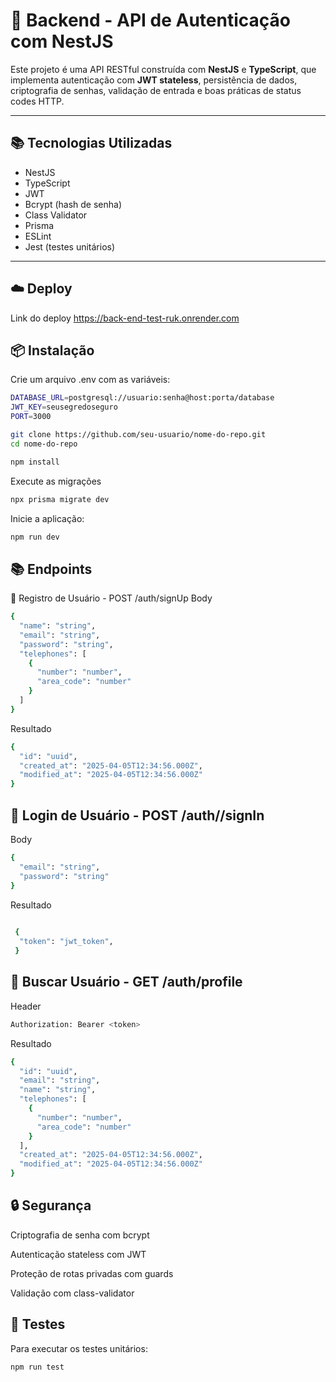 # 🔐 Backend - API de Autenticação com NestJS

Este projeto é uma API RESTful construída com **NestJS** e **TypeScript**, que implementa autenticação com **JWT stateless**, persistência de dados, criptografia de senhas, validação de entrada e boas práticas de status codes HTTP.

---

## 📚 Tecnologias Utilizadas

- NestJS
- TypeScript
- JWT
- Bcrypt (hash de senha)
- Class Validator
- Prisma
- ESLint
- Jest (testes unitários)

---

## ☁️ Deploy

Link do deploy 
https://back-end-test-ruk.onrender.com

## 📦 Instalação

Crie um arquivo .env com as variáveis:
```bash
DATABASE_URL=postgresql://usuario:senha@host:porta/database
JWT_KEY=seusegredoseguro
PORT=3000
```

```bash
git clone https://github.com/seu-usuario/nome-do-repo.git
cd nome-do-repo

npm install
```
Execute as migrações
```bash
npx prisma migrate dev
```
Inicie a aplicação:
```bash
npm run dev
```


## 📚 Endpoints

📌 Registro de Usuário - POST /auth/signUp
Body

```bash
{
  "name": "string",
  "email": "string",
  "password": "string",
  "telephones": [
    {
      "number": "number",
      "area_code": "number"
    }
  ]
}
```
Resultado

```bash
{
  "id": "uuid",
  "created_at": "2025-04-05T12:34:56.000Z",
  "modified_at": "2025-04-05T12:34:56.000Z"
}
```

## 🔑 Login de Usuário - POST /auth//signIn

Body
```bash
{
  "email": "string",
  "password": "string"
}
```
Resultado
```bash
 
 {
  "token": "jwt_token",
 }
```

## 👤 Buscar Usuário - GET /auth/profile

Header

```bash
Authorization: Bearer <token>
```
Resultado

```bash
{
  "id": "uuid",
  "email": "string",
  "name": "string",
  "telephones": [
    {
      "number": "number",
      "area_code": "number"
    }
  ],
  "created_at": "2025-04-05T12:34:56.000Z",
  "modified_at": "2025-04-05T12:34:56.000Z"
}
```

## 🔒 Segurança
Criptografia de senha com bcrypt

Autenticação stateless com JWT

Proteção de rotas privadas com guards

Validação com class-validator

## 🧪 Testes
Para executar os testes unitários:

``` bash
npm run test
```



